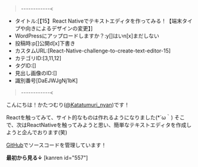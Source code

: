 >------------<
- タイトル:[【15】React Nativeでテキストエディタを作ってみる！【端末タイプや向きによるデザインの変更】]
- WordPressにアップロードしますか？:y[]はいn[x]まだしない
- 投稿時:p[]公開d[x]下書き
- カスタムURL:[React-Native-challenge-to-create-text-editor-15]
- カテゴリID:[3,11,12]
- タグID:[]
- 見出し画像のID:[]
- 識別番号[DaEJWJgNj1bK]
>------------<

<!-- ↓続き
[kanren id=""] -->

こんにちは！かたつむり([@Katatumuri_nyan](https://twitter.com/Katatumuri_nyan))です！

Reactを触ってみて、サイト的なものは作れるようになりました(*´ω｀)
そこで、次はReactNativeを触ってみようと思い、簡単なテキストエディタを作成しようと企んでおります(笑)


[GitHub](https://github.com/katatumuri-maimai/snail_Markdown_TextEditor)でソースコードを管理しています！

**最初から見る↓**
[kanren id="557"]

<!-- **前回を見る↓**
[kanren id=""] -->


```javascript
```

```javascript
```


```javascript
```


```javascript
```


```javascript
```

